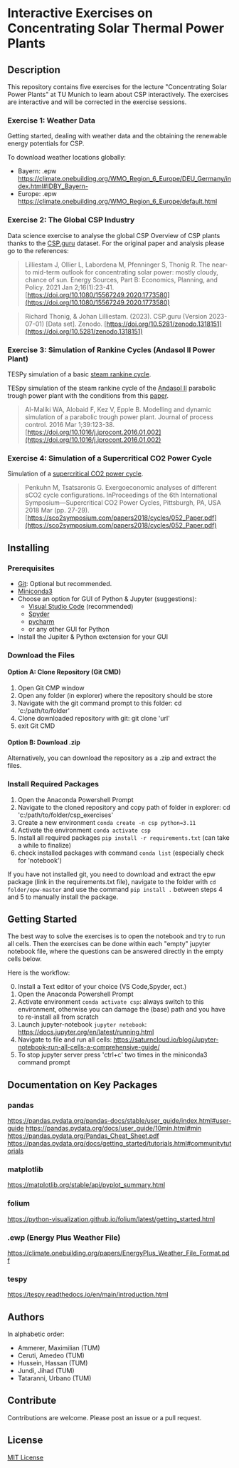 # Interactive Exercises on Concentrating Solar Thermal Power Plants

## Description

This repository contains five exercises for the lecture "Concentrating Solar
Power Plants" at TU Munich to learn about CSP interactively. The exercises are
interactive and will be corrected in the exercise sessions.

### Exercise 1: Weather Data

Getting started, dealing with weather data and the obtaining the renewable
energy potentials for CSP.

To download weather locations globally:

- Bayern: .epw <https://climate.onebuilding.org/WMO_Region_6_Europe/DEU_Germany/index.html#IDBY_Bayern->
- Europe: .epw <https://climate.onebuilding.org/WMO_Region_6_Europe/default.html>

### Exercise 2: The Global CSP Industry

Data science exercise to analyse the global CSP Overview of CSP plants
thanks to the [CSP.guru](https://csp.guru/) dataset. For the original paper
and analysis please go to the references:

>Lilliestam J, Ollier L, Labordena M, Pfenninger S, Thonig R. The near-to mid-term outlook for concentrating solar power: mostly cloudy, chance of sun. Energy Sources, Part B: Economics, Planning, and Policy. 2021 Jan 2;16(1):23-41. [https://doi.org/10.1080/15567249.2020.1773580](https://doi.org/10.1080/15567249.2020.1773580)

> Richard Thonig, & Johan Lilliestam. (2023). CSP.guru (Version 2023-07-01) [Data set]. Zenodo. [https://doi.org/10.5281/zenodo.1318151](https://doi.org/10.5281/zenodo.1318151)

### Exercise 3: Simulation of Rankine Cycles (Andasol II Power Plant)

TESPy simulation of a basic [steam rankine cycle](https://github.com/oemof/tespy/blob/dev/tutorial/basics/rankine.py).

TESpy simulation of the steam rankine cycle of the [Andasol II](https://solarpaces.nrel.gov/project/andasol-2)
parabolic trough power plant with the conditions from this
[paper](https://doi.org/10.1016/j.jprocont.2016.01.002).

> Al-Maliki WA, Alobaid F, Kez V, Epple B. Modelling and dynamic simulation of a parabolic trough power plant. Journal of process control. 2016 Mar 1;39:123-38. [https://doi.org/10.1016/j.jprocont.2016.01.002](https://doi.org/10.1016/j.jprocont.2016.01.002)

### Exercise 4: Simulation of a Supercritical CO2 Power Cycle

Simulation of a [supercritical CO2 power cycle](https://sco2symposium.com/papers2018/cycles/052_Paper.pdf).

> Penkuhn M, Tsatsaronis G. Exergoeconomic analyses of different sCO2 cycle configurations. InProceedings of the 6th International Symposium—Supercritical CO2 Power Cycles, Pittsburgh, PA, USA 2018 Mar (pp. 27-29). [https://sco2symposium.com/papers2018/cycles/052_Paper.pdf](https://sco2symposium.com/papers2018/cycles/052_Paper.pdf)

## Installing

### Prerequisites

- [Git](https://git-scm.com/downloads): Optional but recommended.
- [Miniconda3](https://docs.anaconda.com/free/miniconda/index.html)
- Choose an option for GUI of Python & Jupyter (suggestions):
  - [Visual Studio Code](https://code.visualstudio.com/) (recommended)
  - [Spyder](https://www.spyder-ide.org/>)
  - [pycharm](https://www.jetbrains.com/pycharm/)
  - or any other GUI for Python
- Install the Jupiter & Python exctension for your GUI

### Download the Files

#### Option A: Clone Repository (Git CMD)

1. Open Git CMP window
2. Open any folder (in explorer) where the repository should be store
3. Navigate with the git command prompt to this folder: cd 'c:/path/to/folder'
4. Clone downloaded repository with git: git clone 'url'
5. exit Git CMD

#### Option B: Download .zip

Alternatively, you can download the repository as a .zip and extract the files.

### Install Required Packages

1. Open the Anaconda Powershell Prompt
2. Navigate to the cloned repository and copy path of folder in explorer: cd  'c:/path/to/folder/csp_exercises'
3. Create a new environment `conda create -n csp python=3.11`
4. Activate the environment `conda activate csp`
5. Install all required packages `pip install -r requirements.txt` (can take a while to finalize)
6. check installed packages with command `conda list` (especially check for 'notebook')

If you have not installed git, you need to download and extract the epw
package (link in the requirements.txt file), navigate to the folder with `cd folder/epw-master` and
use the command `pip install .` between steps 4 and 5 to manually install the package. 

## Getting Started

The best way to solve the exercises is to open the notebook and try to run all cells.
Then the exercises can be done within each "empty" jupyter notebook file, where the questions can be answered
directly in the empty cells below.

Here is the workflow:

0. Install a Text editor of your choice (VS Code,Spyder, ect.)
1. Open the Anaconda Powershell Prompt
2. Activate environment `conda activate csp`: always switch to this environment, otherwise you can damage the (base) path and you have to re-install all from scratch
3. Launch jupyter-notebook `jupyter notebook`: <https://docs.jupyter.org/en/latest/running.html>
4. Navigate to file and run all cells: <https://saturncloud.io/blog/Jupyter-notebook-run-all-cells-a-comprehensive-guide/>
5. To stop jupyter server press 'ctrl+c' two times in the miniconda3 command prompt

## Documentation on Key Packages

### pandas

<https://pandas.pydata.org/pandas-docs/stable/user_guide/index.html#user-guide>
<https://pandas.pydata.org/docs/user_guide/10min.html#min>
<https://pandas.pydata.org/Pandas_Cheat_Sheet.pdf>
<https://pandas.pydata.org/docs/getting_started/tutorials.html#communitytutorials>

### matplotlib

<https://matplotlib.org/stable/api/pyplot_summary.html>

### folium

<https://python-visualization.github.io/folium/latest/getting_started.html>

### .ewp (Energy Plus Weather File)

<https://climate.onebuilding.org/papers/EnergyPlus_Weather_File_Format.pdf>

### tespy

<https://tespy.readthedocs.io/en/main/introduction.html>

## Authors

In alphabetic order:

- Ammerer, Maximilian (TUM)
- Ceruti, Amedeo (TUM)
- Hussein, Hassan (TUM)
- Jundi, Jihad (TUM)
- Tataranni, Urbano (TUM)

## Contribute

Contributions are welcome. Please post an issue or a pull request.

## License

[MIT License](https://en.wikipedia.org/wiki/MIT_License)
